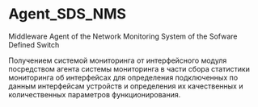 # Agent_SDS_NMS
Middleware Agent of the Network Monitoring System of the Sofware Defined Switch

Получением системой мониторинга от интерфейсного модуля посредством агента системы мониторинга 
в части сбора статистики мониторинга об интерфейсах для определения подключенных по данным интерфейсам устройств 
и определения их качественных и количественных параметров функционирования.

